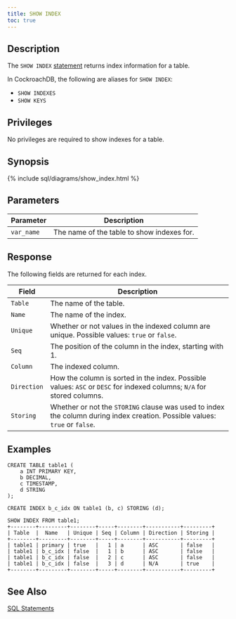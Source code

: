 ```yaml
---
title: SHOW INDEX
toc: true
---
```


## Description

The `SHOW INDEX` [statement](sql-statements.html) returns index information for a table. 

In CockroachDB, the following are aliases for `SHOW INDEX`: 

- `SHOW INDEXES` 
- `SHOW KEYS`

## Privileges

No privileges are required to show indexes for a table.

## Synopsis

{% include sql/diagrams/show_index.html %}

## Parameters

Parameter | Description
----------|------------
`var_name` | The name of the table to show indexes for. 

## Response

The following fields are returned for each index.

Field | Description
----------|------------
`Table` | The name of the table.
`Name` | The name of the index.
`Unique` | Whether or not values in the indexed column are unique. Possible values: `true` or `false`. 
`Seq` | The position of the column in the index, starting with 1.
`Column` | The indexed column.  
`Direction` | How the column is sorted in the index. Possible values: `ASC` or `DESC` for indexed columns; `N/A` for stored columns. 
`Storing` | Whether or not the `STORING` clause was used to index the column during index creation. Possible values: `true` or `false`. 

## Examples 

~~~
CREATE TABLE table1 (
    a INT PRIMARY KEY,
    b DECIMAL,
    c TIMESTAMP,
    d STRING
);

CREATE INDEX b_c_idx ON table1 (b, c) STORING (d);

SHOW INDEX FROM table1;
+--------+---------+--------+-----+--------+-----------+---------+
| Table  |  Name   | Unique | Seq | Column | Direction | Storing |
+--------+---------+--------+-----+--------+-----------+---------+
| table1 | primary | true   |   1 | a      | ASC       | false   |
| table1 | b_c_idx | false  |   1 | b      | ASC       | false   |
| table1 | b_c_idx | false  |   2 | c      | ASC       | false   |
| table1 | b_c_idx | false  |   3 | d      | N/A       | true    |
+--------+---------+--------+-----+--------+-----------+---------+
~~~

## See Also

[SQL Statements](sql-statements.html)